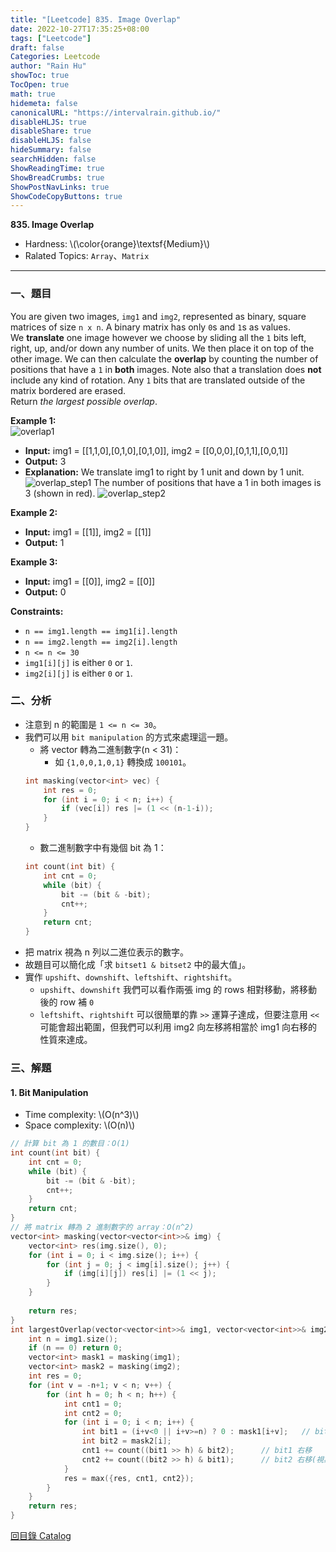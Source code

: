 ```yaml
---
title: "[Leetcode] 835. Image Overlap"
date: 2022-10-27T17:35:25+08:00
tags: ["Leetcode"]
draft: false
Categories: Leetcode
author: "Rain Hu"
showToc: true
TocOpen: true
math: true
hidemeta: false
canonicalURL: "https://intervalrain.github.io/"
disableHLJS: true
disableShare: true
disableHLJS: false
hideSummary: false
searchHidden: false
ShowReadingTime: true
ShowBreadCrumbs: true
ShowPostNavLinks: true
ShowCodeCopyButtons: true
---
```

**835. Image Overlap**
+ Hardness: \\(\color{orange}\textsf{Medium}\\)
+ Ralated Topics: `Array`、`Matrix`
---
### 一、題目
You are given two images, `img1` and `img2`, represented as binary, square matrices of size `n x n`. A binary matrix has only `0`s and `1`s as values.  
We **translate** one image however we choose by sliding all the `1` bits left, right, up, and/or down any number of units. We then place it on top of the other image. We can then calculate the **overlap** by counting the number of positions that have a `1` in **both** images.
Note also that a translation does **not** include any kind of rotation. Any `1` bits that are translated outside of the matrix bordered are erased.  
Return *the largest possible overlap*.

**Example 1:**  
![overlap1](https://assets.leetcode.com/uploads/2020/09/09/overlap1.jpg)
+ **Input:** img1 = [[1,1,0],[0,1,0],[0,1,0]], img2 = [[0,0,0],[0,1,1],[0,0,1]]  
+ **Output:** 3  
+ **Explanation:** We translate img1 to right by 1 unit and down by 1 unit.  
![overlap_step1](https://assets.leetcode.com/uploads/2020/09/09/overlap_step1.jpg)
The number of positions that have a 1 in both images is 3 (shown in red).
![overlap_step2](https://assets.leetcode.com/uploads/2020/09/09/overlap_step2.jpg)

**Example 2:**  
+ **Input:** img1 = [[1]], img2 = [[1]]  
+ **Output:** 1  

**Example 3:**  
+ **Input:** img1 = [[0]], img2 = [[0]]  
+ **Output:** 0  

**Constraints:**
+ `n == img1.length == img1[i].length`
+ `n == img2.length == img2[i].length`
+ `n <= n <= 30`
+ `img1[i][j]` is either `0` or `1`.
+ `img2[i][j]` is either `0` or `1`.

### 二、分析
+ 注意到 n 的範圍是 `1 <= n <= 30`。
+ 我們可以用 `bit manipulation` 的方式來處理這一題。
    + 將 vector 轉為二進制數字(n < 31)：
        + 如 `{1,0,0,1,0,1}` 轉換成 `100101`。
    ```C++
    int masking(vector<int> vec) {
        int res = 0;
        for (int i = 0; i < n; i++) {
            if (vec[i]) res |= (1 << (n-1-i));
        }
    }
    ```
    + 數二進制數字中有幾個 bit 為 1：
    ```C++
    int count(int bit) {
        int cnt = 0;
        while (bit) {
            bit -= (bit & -bit);
            cnt++;
        }
        return cnt;
    }
    ```
+ 把 matrix 視為 n 列以二進位表示的數字。
+ 故題目可以簡化成「求 `bitset1 & bitset2` 中的最大值」。
+ 實作 `upshift`、`downshift`、`leftshift`、`rightshift`。
    + `upshift`、`downshift` 我們可以看作兩張 img 的 rows 相對移動，將移動後的 row 補 `0`
    + `leftshift`、`rightshift` 可以很簡單的靠 `>>` 運算子達成，但要注意用 `<<` 可能會超出範圍，但我們可以利用 img2 向左移將相當於 img1 向右移的性質來達成。

### 三、解題
#### 1. Bit Manipulation
+ Time complexity: \\(O(n^3)\\)
+ Space complexity: \\(O(n)\\)
```C++
// 計算 bit 為 1 的數目：O(1)
int count(int bit) {
    int cnt = 0;
    while (bit) {
        bit -= (bit & -bit);
        cnt++;
    }
    return cnt;
}
// 將 matrix 轉為 2 進制數字的 array：O(n^2)
vector<int> masking(vector<vector<int>>& img) {
    vector<int> res(img.size(), 0);
    for (int i = 0; i < img.size(); i++) {
        for (int j = 0; j < img[i].size(); j++) {
            if (img[i][j]) res[i] |= (1 << j);
        }
    }
    
    return res;
}
int largestOverlap(vector<vector<int>>& img1, vector<vector<int>>& img2) {
    int n = img1.size();
    if (n == 0) return 0;
    vector<int> mask1 = masking(img1);
    vector<int> mask2 = masking(img2);
    int res = 0;
    for (int v = -n+1; v < n; v++) {
        for (int h = 0; h < n; h++) {
            int cnt1 = 0;
            int cnt2 = 0;
            for (int i = 0; i < n; i++) {
                int bit1 = (i+v<0 || i+v>=n) ? 0 : mask1[i+v];   // bit 上下移，越界補 0
                int bit2 = mask2[i];
                cnt1 += count((bit1 >> h) & bit2);      // bit1 右移
                cnt2 += count((bit2 >> h) & bit1);      // bit2 右移(視為 bit1 左移)
            }
            res = max({res, cnt1, cnt2});
        }
    }
    return res;
}
```

[回目錄 Catalog](/leetcode)
